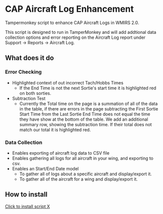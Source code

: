 # CAP Aircraft Log Enhancement
Tampermonkey script to enhance CAP Aircraft Logs in WMIRS 2.0.  

This script is designed to run in TamperMonkey and will add addtional data collection options and error 
reporting on the Aircraft Log report under Support -> Reports -> Aircraft Log. 

## What does it do

### Error Checking
* Highlighted context of out incorrect Tach/Hobbs Times
    * If the End Time is not the next Sortie's start time it is highlighted red on both sorties. 
* Subtraction Test
    * Currently the Total time on the page is a summation of all of the data in the table, if there 
    are errors in the page subtracting the First Sortie Start Time from the Last Sortie End Time does not
    equal the time they have show at the bottom of the table.   We add an additional summary row, showing the 
    subtraction time.   If their total does not match our total it is highlighted red. 

### Data Collection 
* Enables exporting of aircraft log data to CSV file
* Enables gathering all logs for all aircraft in your wing, and exporting to csv. 
* Enables an Start/End Date model
    * To gather all of logs about a specific aircraft and display/export it.
    * To gather all of the aircraft for a wing and display/export it. 

## How to install

<a href="https://https://blinksoft.github.io/AircraftLogEnhancement/CapAircraftLog.user.js" class="w3-button w3-black">Click to install script X</a>
